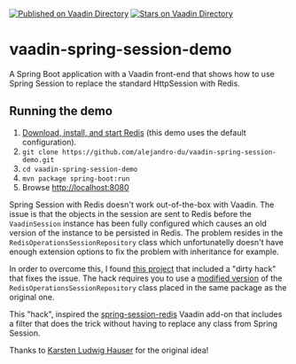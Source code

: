 [![Published on Vaadin  Directory](https://img.shields.io/badge/Vaadin%20Directory-published-00b4f0.svg)](https://vaadin.com/directory/component/spring-session-redis)
[![Stars on Vaadin Directory](https://img.shields.io/vaadin-directory/star/spring-session-redis.svg)](https://vaadin.com/directory/component/spring-session-redis)

# vaadin-spring-session-demo
A Spring Boot application with a Vaadin front-end that shows how to use Spring Session to replace the standard HttpSession with Redis.

## Running the demo

1. [Download, install, and start Redis](http://redis.io/download) (this demo uses the default configuration).
2. `git clone https://github.com/alejandro-du/vaadin-spring-session-demo.git`
3. `cd vaadin-spring-session-demo`
4. `mvn package spring-boot:run`
5. Browse <http://localhost:8080>

Spring Session with Redis doesn't work out-of-the-box with Vaadin. The issue is that the objects in the session are sent to Redis before the `VaadinSession` instance has been fully configured which causes an old version of the instance to be persisted in Redis. The problem resides in the `RedisOperationsSessionRepository` class which unfortunatelly doesn't have enough extension options to fix the problem with inheritance for example.

In order to overcome this, I found [this project](https://github.com/khauser/microservices4vaadin) that included a "dirty hack" that fixes the issue. The hack requires you to use a [modified version](https://raw.githubusercontent.com/khauser/microservices4vaadin/master/microservices/frontend/src/main/java/org/springframework/session/data/redis/RedisOperationsSessionRepository.java) of the `RedisOperationsSessionRepository` class placed in the same package as the original one.

This "hack", inspired the [spring-session-redis](https://vaadin.com/directory#!addon/spring-session-redis) Vaadin add-on that includes a filter that does the trick without having to replace any class from Spring Session.

Thanks to [Karsten Ludwig Hauser](https://github.com/khauser) for the original idea!
